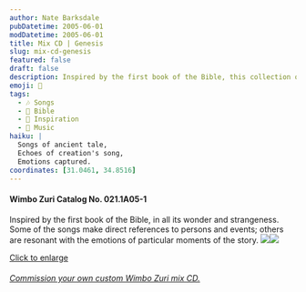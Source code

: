 ```yaml
---
author: Nate Barksdale
pubDatetime: 2005-06-01
modDatetime: 2005-06-01
title: Mix CD | Genesis
slug: mix-cd-genesis
featured: false
draft: false
description: Inspired by the first book of the Bible, this collection of songs captures its wonder and strangeness with references to key figures and emotional moments throughout the narrative.
emoji: 📖
tags:
  - 🎶 Songs
  - 📜 Bible
  - 🌌 Inspiration
  - 🎤 Music
haiku: |
  Songs of ancient tale,  
  Echoes of creation's song,  
  Emotions captured.
coordinates: [31.0461, 34.8516]
---
```


#### Wimbo Zuri Catalog No. 021.1A05-1

Inspired by the first book of the Bible, in all its wonder and strangeness. Some of the songs make direct references to persons and events; others are resonant with the emotions of particular moments of the story. [![](https://www.natebarksdale.com/wp-content/uploads/portfolio/genesis_260.jpg)](https://www.natebarksdale.com/wp-content/uploads/portfolio/genesis_530.jpg)[![](https://www.natebarksdale.com/wp-content/uploads/portfolio/genesis2_260.jpg)](https://www.natebarksdale.com/wp-content/uploads/portfolio/genesis2_530.jpg)

[Click to enlarge](https://www.natebarksdale.com/wp-content/uploads/portfolio/genesis_530.jpg)

###### [Commission your own custom Wimbo Zuri mix CD.](https://www.natebarksdale.com/?p=342)
